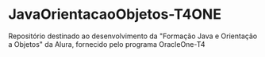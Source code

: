 # JavaOrientacaoObjetos-T4ONE
Repositório destinado ao desenvolvimento da "Formação Java e Orientação a Objetos" da Alura, fornecido pelo programa OracleOne-T4
